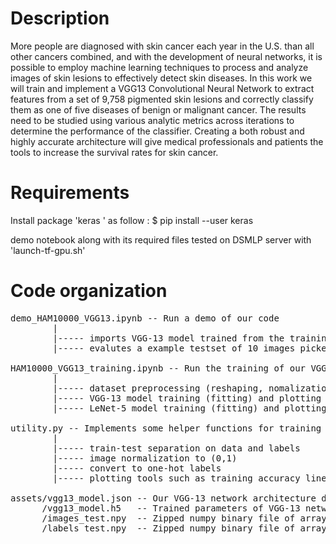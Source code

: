 Description
===========
More people are diagnosed with skin cancer each year in the U.S. than all other cancers combined, and with the development of neural networks, it is possible to employ machine learning techniques to process and analyze images of skin lesions to effectively detect skin diseases. In this work we will train and implement a VGG13 Convolutional Neural Network to extract features from a set of 9,758 pigmented skin lesions and correctly classify them as one of five diseases of benign or malignant cancer. The results need to be studied using various analytic metrics across iterations to determine the performance of the classifier. Creating a both robust and highly accurate architecture will give medical professionals and patients the tools to increase the survival rates for skin cancer.

Requirements
============
Install package 'keras ' as follow :
$ pip install --user keras

demo notebook along with its required files tested on DSMLP server with 'launch-tf-gpu.sh'

Code organization
=================
<pre>
demo_HAM10000_VGG13.ipynb -- Run a demo of our code 
        |
        |----- imports VGG-13 model trained from the training notebook below 
        |----- evalutes a example testset of 10 images picked from the complete dataset 
        
HAM10000_VGG13_training.ipynb -- Run the training of our VGG-13 model on complete HAM10000 dataset
        |
        |----- dataset preprocessing (reshaping, nomalization, one-hot labels)
        |----- VGG-13 model training (fitting) and plotting of training acc/loss history
        |----- LeNet-5 model training (fitting) and plotting of training acc/loss history as comparison
        
utility.py -- Implements some helper functions for training and displaying
        |
        |----- train-test separation on data and labels 
        |----- image normalization to (0,1)
        |----- convert to one-hot labels
        |----- plotting tools such as training accuracy line plots and example image displays

assets/vgg13_model.json -- Our VGG-13 network architecture definition
      /vgg13_model.h5   -- Trained parameters of VGG-13 network on HAM10000 datasets
      /images_test.npy  -- Zipped numpy binary file of arrays of test images
      /labels_test.npy  -- Zipped numpy binary file of arrays of test labels
</pre>
